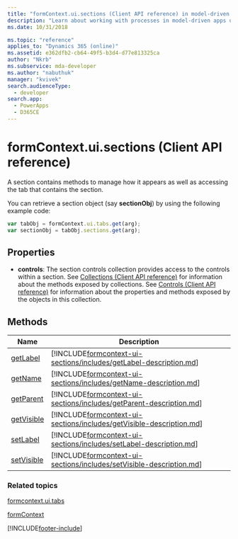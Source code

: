```yaml
---
title: "formContext.ui.sections (Client API reference) in model-driven apps| MicrosoftDocs"
description: "Learn about working with processes in model-driven apps using client API."
ms.date: 10/31/2018

ms.topic: "reference"
applies_to: "Dynamics 365 (online)"
ms.assetid: e362dfb2-cb64-49f5-b3d4-d77e813325ca
author: "Nkrb"
ms.subservice: mda-developer
ms.author: "nabuthuk"
manager: "kvivek"
search.audienceType: 
  - developer
search.app: 
  - PowerApps
  - D365CE
---
```

# formContext.ui.sections (Client API reference)



A section contains methods to manage how it appears as well as accessing the tab that contains the section.

You can retrieve a section object (say **sectionObj**) by using the following example code:

```JavaScript
var tabObj = formContext.ui.tabs.get(arg);
var sectionObj = tabObj.sections.get(arg);
```

## Properties

- **controls**: The section controls collection provides access to the controls within a section. See [Collections (Client API reference)](collections.md) for information about the methods exposed by collections. See [Controls (Client API reference)](controls.md) for information about the properties and methods exposed by the objects in this collection.


## Methods

|Name | Description |
|--|--|
|[getLabel](formcontext-ui-sections/getLabel.md)|[!INCLUDE[formcontext-ui-sections/includes/getLabel-description.md](formcontext-ui-sections/includes/getLabel-description.md)]|
|[getName](formcontext-ui-sections/getName.md)|[!INCLUDE[formcontext-ui-sections/includes/getName-description.md](formcontext-ui-sections/includes/getName-description.md)]|
|[getParent](formcontext-ui-sections/getParent.md)|[!INCLUDE[formcontext-ui-sections/includes/getParent-description.md](formcontext-ui-sections/includes/getParent-description.md)]|
|[getVisible](formcontext-ui-sections/getVisible.md)|[!INCLUDE[formcontext-ui-sections/includes/getVisible-description.md](formcontext-ui-sections/includes/getVisible-description.md)]|
|[setLabel](formcontext-ui-sections/setLabel.md)|[!INCLUDE[formcontext-ui-sections/includes/setLabel-description.md](formcontext-ui-sections/includes/setLabel-description.md)]|
|[setVisible](formcontext-ui-sections/setVisible.md)|[!INCLUDE[formcontext-ui-sections/includes/setVisible-description.md](formcontext-ui-sections/includes/setVisible-description.md)]|

### Related topics

[formcontext.ui.tabs](formcontext-ui-tabs.md)

[formContext](../clientapi-form-context.md)


[!INCLUDE[footer-include](../../../../includes/footer-banner.md)]